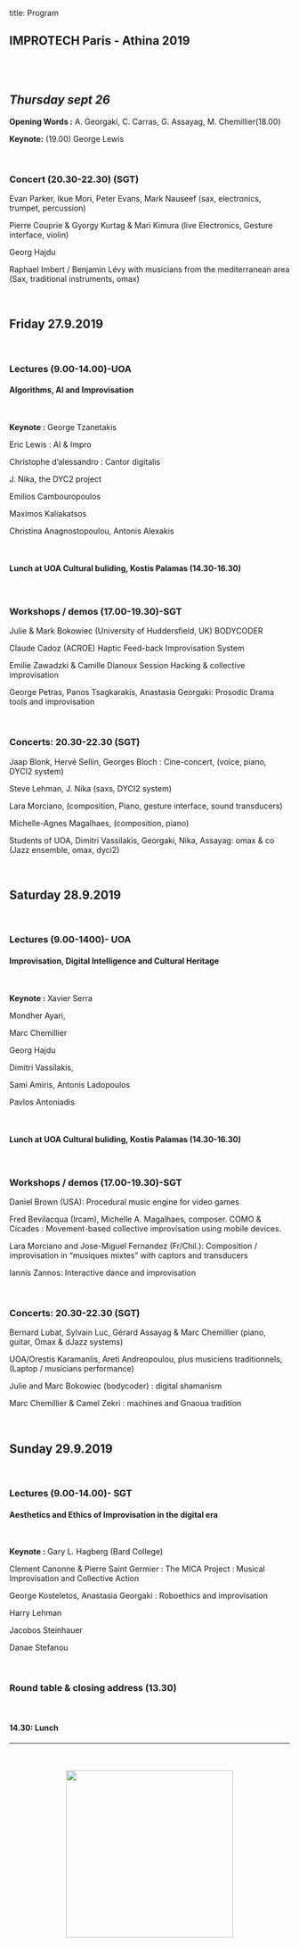 title: Program

## IMPROTECH Paris - Athina 2019


<br><br>

## _Thursday sept 26_
 
**Opening Words :** A. Georgaki, C. Carras, G. Assayag, M. Chemillier(18.00)

**Keynote:**   (19.00) George Lewis

<br>

### Concert (20.30-22.30) (SGT)

Evan Parker, Ikue Mori, Peter Evans, Mark Nauseef (sax, electronics, trumpet, percussion)

Pierre Couprie & Gyorgy Kurtag & Mari Kimura  (live Electronics, Gesture interface, violin)

Georg Hajdu 

Raphael Imbert / Benjamin Lévy with musicians from the mediterranean area (Sax, traditional instruments, omax)

<br>

## Friday 27.9.2019 

<br>

### Lectures (9.00-14.00)-UOA
#### Algorithms, AI and Improvisation 

<br>

**Keynote :** George Tzanetakis 

Eric Lewis :  AI & Impro

Christophe d’alessandro : Cantor digitalis

J. Nika, the DYC2 project

Emilios Cambouropoulos

Maximos Kaliakatsos 

Christina Anagnostopoulou, Antonis Alexakis

<br>

#### Lunch at UOA Cultural buliding, Kostis Palamas (14.30-16.30)

<br>

### Workshops / demos (17.00-19.30)-SGT

Julie & Mark Bokowiec (University of Huddersfield, UK) BODYCODER 

Claude Cadoz (ACROE) Haptic Feed-back Improvisation System 

Emilie Zawadzki & Camille Dianoux Session Hacking & collective improvisation 

George Petras, Panos Tsagkarakis, Anastasia Georgaki: Prosodic Drama tools and improvisation

<br>

### Concerts: 20.30-22.30 (SGT)

Jaap Blonk, Hervé Sellin, Georges Bloch : Cine-concert, (voice, piano, DYCI2 system)

Steve Lehman, J. Nika (saxs, DYCI2 system)

Lara Morciano, (composition, Piano, gesture interface, sound transducers)

Michelle-Agnes Magalhaes, (composition, piano)

Students of UOA, Dimitri Vassilakis, Georgaki, Nika, Assayag: omax & co (Jazz ensemble, omax, dyci2)


<br>

## Saturday 28.9.2019 

<br>

### Lectures (9.00-1400)- UOA
#### Improvisation, Digital Intelligence and Cultural Heritage

<br>

**Keynote :** Xavier Serra

Mondher Ayari, 

Marc Chemillier

Georg Hajdu 

Dimitri Vassilakis,

Sami Amiris, Antonis Ladopoulos

Pavlos Antoniadis

<br>

#### Lunch at UOA Cultural buliding, Kostis Palamas (14.30-16.30)

<br>

### Workshops / demos (17.00-19.30)-SGT

Daniel Brown (USA): Procedural music engine for video games

Fred Bevilacqua (Ircam), Michelle A. Magalhaes, composer. COMO & Cicades  : Movement-based collective 
improvisation using mobile devices.

Lara Morciano and Jose-Miguel Fernandez (Fr/Chil.):  Composition / improvisation in “musiques mixtes” with captors and transducers

Iannis Zannos: Interactive dance and improvisation

<br>

### Concerts: 20.30-22.30 (SGT)

Bernard Lubat, Sylvain Luc, Gérard Assayag & Marc Chemillier (piano, guitar, Omax & dJazz systems)

UOA/Orestis Karamanlis, Areti Andreopoulou, plus musiciens traditionnels, (Laptop / musicians performance)

Julie and Marc Bokowiec (bodycoder) : digital shamanism

Marc Chemillier & Camel Zekri : machines and Gnaoua tradition

<br>

## Sunday 29.9.2019 

<br>

### Lectures (9.00-14.00)- SGT
#### Aesthetics and Ethics of Improvisation in the digital era

<br>

**Keynote :** Gary L. Hagberg (Bard College)

Clement Canonne & Pierre Saint Germier : The MICA Project : Musical Improvisation and Collective Action

George Kosteletos, Αnastasia Georgaki : Roboethics and improvisation 

Harry Lehman

Jacobos Steinhauer

Danae Stefanou 


<br>

### Round table & closing address (13.30)

<br>

#### 14.30: Lunch



---

<p align="center">
   <br><br>
  <img src="../images/IKPoster_frag10.png" width="300">
   <br><br>
</p>

